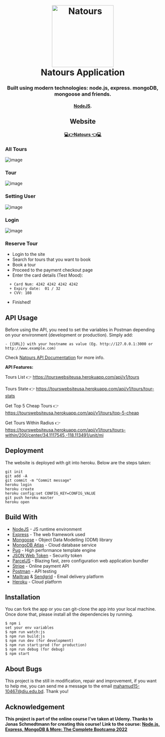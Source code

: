 <h1 align="center">
  <a href="https://tourswebsiteusa.herokuapp.com/"><img src="./public/img/logo-green-round.png" alt="Natours" width="200"></a>
  <br>
  Natours Application
  <br>
</h1>

<h3 align="center">Built using modern technologies: node.js, express. mongoDB, mongoose and friends.</h3>
<h4 align="center"><a href="https://nodejs.org/en/" target="_blank">NodeJS</a>.</h4>

<h2 align="center" fontWeightBold="900"> Website </h2>

<h4 align="center"><a  href="https://tourswebsiteusa.herokuapp.com/" target="_blank">💻👉Natours 👈💻</a></h3>

### All Tours
![image](./website/principal.png)
### Tour
![image](./website/tour.png)

### Setting User 
![image](./website/user.png)

### Login 
![image](./website/login.png) 

### Reserve Tour
* Login to the site
* Search for tours that you want to book
* Book a tour
* Proceed to the payment checkout page
* Enter the card details (Test Mood):
```
  + Card Num: 4242 4242 4242 4242
  + Expiry date:  01 / 32
  + CVV: 108
```
* Finished!

## API Usage
Before using the API, you need to set the variables in Postman depending on your environment (development or production). Simply add: 
  ```
  - {{URL}} with your hostname as value (Eg. http://127.0.0.1:3000 or http://www.example.com)
  ```

Check [Natours API Documentation](https://documenter.getpostman.com/view/13422360/UVsJw6nC) for more info.

<b> API Features: </b>

Tours List 👉 https://tourswebsiteusa.herokuapp.com/api/v1/tours


Tours State 👉 https://tourswebsiteusa.herokuapp.com/api/v1/tours/tour-stats

Get Top 5 Cheap Tours 👉 https://tourswebsiteusa.herokuapp.com/api/v1/tours/top-5-cheap

Get Tours Within Radius 👉 https://tourswebsiteusa.herokuapp.com/api/v1/tours/tours-within/200/center/34.1117545,-118.113491/unit/mi

## Deployment
The website is deployed with git into heroku. Below are the steps taken:
```
git init
git add -A
git commit -m "Commit message"
heroku login
heroku create
heroku config:set CONFIG_KEY=CONFIG_VALUE
git push heroku master
heroku open
```

## Build With

* [NodeJS](https://nodejs.org/en/) - JS runtime environment
* [Express](http://expressjs.com/) - The web framework used
* [Mongoose](https://mongoosejs.com/) - Object Data Modelling (ODM) library
* [MongoDB Atlas](https://www.mongodb.com/cloud/atlas) - Cloud database service
* [Pug](https://pugjs.org/api/getting-started.html) - High performance template engine
* [JSON Web Token](https://jwt.io/) - Security token
* [ParcelJS](https://parceljs.org/) - Blazing fast, zero configuration web application bundler
* [Stripe](https://stripe.com/) - Online payment API
* [Postman](https://www.getpostman.com/) - API testing
* [Mailtrap](https://mailtrap.io/) & [Sendgrid](https://sendgrid.com/) - Email delivery platform
* [Heroku](https://www.heroku.com/) - Cloud platform


## Installation
You can fork the app or you can git-clone the app into your local machine. Once done that, please install all the
dependencies by running.
```
$ npm i
set your env variables
$ npm run watch:js
$ npm run build:js
$ npm run dev (for development)
$ npm run start:prod (for production)
$ npm run debug (for debug)
$ npm start
```
## About Bugs
This project is the still in modification, repair and improvement, if you want to help me, you can send me a message to the email mahamud15-10467@diu.edu.bd. Thank you!
## Acknowledgement

**This project is part of the online course I've taken at Udemy. Thanks to Jonas Schmedtmann for creating this course! Link to the course: [Node.js, Express, MongoDB & More: The Complete Bootcamp 2022](https://www.udemy.com/course/nodejs-express-mongodb-bootcamp/)**
